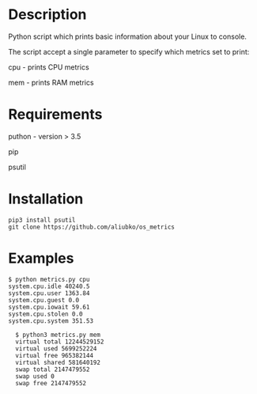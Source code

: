 # Description
Python script which prints basic information about your Linux  to console.

The script accept a single parameter to specify which metrics set to print:

  cpu - prints CPU metrics

  mem - prints RAM metrics
  
  # Requirements
  
  puthon - version > 3.5

  pip

  psutil
  
  # Installation
    pip3 install psutil
    git clone https://github.com/aliubko/os_metrics
    

  # Examples
  
  ```
  $ python metrics.py cpu
  system.cpu.idle 40240.5
  system.cpu.user 1363.84
  system.cpu.guest 0.0
  system.cpu.iowait 59.61
  system.cpu.stolen 0.0
  system.cpu.system 351.53

```

```
  $ python3 metrics.py mem
  virtual total 12244529152
  virtual used 5699252224
  virtual free 965382144
  virtual shared 581640192
  swap total 2147479552
  swap used 0
  swap free 2147479552
```
